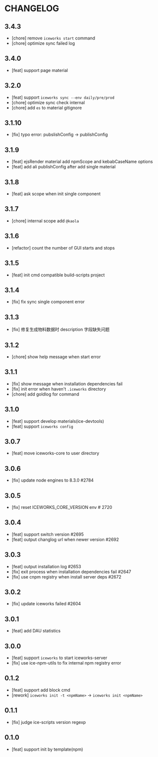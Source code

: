 # CHANGELOG

## 3.4.3

- [chore] remove `iceworks start` command
- [chore] optimize sync failed log

## 3.4.0

- [feat] support page material  

## 3.2.0

- [feat] support `iceworks sync --env daily/pre/prod`
- [chore] optimize sync check internal
- [chore] add `es` to material gitignore

## 3.1.10

- [fix] typo error: pubslishConfig -> publishConfig

## 3.1.9

- [feat] ejsRender material add npmScope and kebabCaseName options
- [feat] add ali publishConfig after add single material

## 3.1.8

- [feat] ask scope when init single component

## 3.1.7

- [chore] internal scope add `@kaola`

## 3.1.6

- [refactor] count the number of GUI starts and stops

## 3.1.5

- [feat] init cmd compatible build-scripts project

## 3.1.4

- [fix] fix sync single component error

## 3.1.3

- [fix] 修复生成物料数据时 description 字段缺失问题

## 3.1.2

- [chore] show help message when start error

## 3.1.1

- [fix] show message when installation dependencies fail
- [fix] init error when haven't `.iceworks` directory
- [chore] add goldlog for command

## 3.1.0

- [feat] support develop materials(ice-devtools)
- [feat] support `iceworks config`

## 3.0.7

- [feat] move iceworks-core to user directory

## 3.0.6

- [fix] update node engines to 8.3.0  #2784

## 3.0.5

- [fix] reset ICEWORKS_CORE_VERSION env # 2720

## 3.0.4

- [feat] support switch version #2695
- [feat] output changlog url when newer version #2692

## 3.0.3

- [feat] output installation log #2653
- [fix] exit process when installation dependencies fail #2647
- [fix] use cnpm registry when install server deps #2672

## 3.0.2

- [fix] update iceworks failed #2604

## 3.0.1

-  [feat] add DAU statistics

## 3.0.0

- [feat] support `iceworks` to start iceworks-server
- [fix] use ice-npm-utils to fix internal npm registry error

## 0.1.2

- [feat] support add block cmd
- [rework] `iceworks init -t <npmName>` -> `iceworks init <npmName>`

## 0.1.1

- [fix] judge ice-scripts version regexp

## 0.1.0

- [feat] support init by template(npm)
